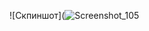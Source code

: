 ![Скпиншот](![Screenshot_105](https://user-images.githubusercontent.com/116290780/225666646-6b9431d8-bddc-4bd8-92f0-dea57974a0a7.png)
